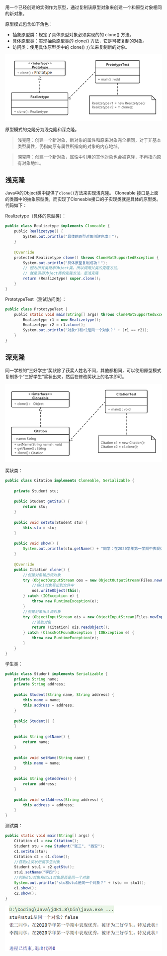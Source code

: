 
用一个已经创建的实例作为原型，通过复制该原型对象来创建一个和原型对象相同的新对象。

原型模式包含如下角色：

* 抽象原型类：规定了具体原型对象必须实现的的 clone() 方法。
* 具体原型类：实现抽象原型类的 clone() 方法，它是可被复制的对象。
* 访问类：使用具体原型类中的 clone() 方法来复制新的对象。

![](assets/原型模式/oLvSx_DFyazoMv5AQUh2GP0cv60Zpy3xKkVJD-cKi-4.png)

原型模式的克隆分为浅克隆和深克隆。



> 浅克隆：创建一个新对象，新对象的属性和原来对象完全相同，对于非基本类型属性，仍指向原有属性所指向的对象的内存地址。

> 深克隆：创建一个新对象，属性中引用的其他对象也会被克隆，不再指向原有对象地址。


## 浅克隆

Java中的Object类中提供了`clone()`方法来实现浅克隆。 Cloneable 接口是上面的类图中的抽象原型类，而实现了Cloneable接口的子实现类就是具体的原型类。代码如下：

Realizetype（具体的原型类）：

```java
public class Realizetype implements Cloneable {
    public Realizetype() {
        System.out.println("具体的原型对象创建完成！");
    }
​
    @Override
    protected Realizetype clone() throws CloneNotSupportedException {
        System.out.println("具体原型复制成功！");
        // 因为所有类继承Object类，所以调用父类的克隆方法，
        // 就是调用Object类的克隆方法，是浅克隆
        return (Realizetype) super.clone();
    }
}
```


PrototypeTest（测试访问类）：

```java
public class PrototypeTest {
    public static void main(String[] args) throws CloneNotSupportedException {
        Realizetype r1 = new Realizetype();
        Realizetype r2 = r1.clone();
        System.out.println("对象r1和r2是同一个对象？" + (r1 == r2));
    }
}
```


## 深克隆

同一学校的“三好学生”奖状除了获奖人姓名不同，其他都相同，可以使用原型模式复制多个“三好学生”奖状出来，然后在修改奖状上的名字即可。

![](assets/原型模式/SS4XjRFVwhQWY8kJzDCqh4PL13DZeZhCzExtypZXcGU.png)

奖状类：

```java
public class Citation implements Cloneable, Serializable {

    private Student stu;

    public Student getStu() {
        return stu;
    }

    public void setStu(Student stu) {
        this.stu = stu;
    }

    public void show() {
        System.out.println(stu.getName() + "同学：在2020学年第一学期中表现优秀，被评为三好学生。特发此状！");
    }

    @Override
    public Citation clone() {
        //创建对象输出流对象
        try (ObjectOutputStream oos = new ObjectOutputStream(Files.newOutputStream(Paths.get("D:\\b.txt")))) {
            //将c1对象写出到文件中
            oos.writeObject(this);
        } catch (IOException e) {
            throw new RuntimeException(e);
        }
        //创建对象出入流对象
        try (ObjectInputStream ois = new ObjectInputStream(Files.newInputStream(Paths.get("D:\\b.txt")))) {
            //读取对象
            return (Citation) ois.readObject();
        } catch (ClassNotFoundException | IOException e) {
            throw new RuntimeException(e);
        }
    }
}
```


学生类：

```java
public class Student implements Serializable {
    private String name;
    private String address;

    public Student(String name, String address) {
        this.name = name;
        this.address = address;
    }

    public Student() {
    }

    public String getName() {
        return name;
    }

    public void setName(String name) {
        this.name = name;
    }

    public String getAddress() {
        return address;
    }

    public void setAddress(String address) {
        this.address = address;
    }
}
```


测试类：

```java
public static void main(String[] args) {
    Citation c1 = new Citation();
    Student stu = new Student("张三", "西安");
    c1.setStu(stu);
    Citation c2 = c1.clone();
    //获取c2奖状所属学生对象
    Student stu1 = c2.getStu();
    stu1.setName("李四");
    //判断stu对象和stu1对象是否是同一个对象
    System.out.println("stu和stu1是同一个对象？" + (stu == stu1));
    c1.show();
    c2.show();
}
```

![](assets/原型模式/wcF6eN9Iecs2lDY4hVoMgfjlgi0JvX1e41_kd5UCJlk.png)

